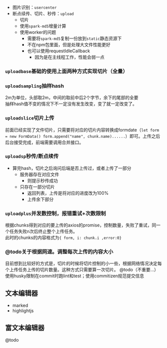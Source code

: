 - 图片识别：``usercenter``
- 断点续传、切片、秒传：``upload``
  - 切片
  - 使用``spark-md5``增量计算
  - 使用worker的问题
    - 需要将``spark-md5``复制一份放到``static``静态资源下
    - 不在npm包里面，但是处理大文件性能更好
    - 也可以使用requestIdleCallback
      - 因为是在主线程工作，性能会弱一点

### ``uploadbase``基础的使用上面两种方式实现切片（全量）
### ``uploadsampling``抽样hash
2m为单位，头部取2m，中间的取前中后2个字节，余下的尾部的全要  
抽样hash值不变的情况下不一定没有发生改变，变了就一定改变了。  
### ``uploadslice``切片上传
前面已经实现了文件切片，只需要将对应的切片内容转换成formdate（``let form = new FormData() form.append("name", chunk.name)......``）即可。上传之后后台接受完成，前端需要调用合并接口。
### ``uploadsp``秒传/断点续传
- 算完hash，切片之后询问后端是否上传过，或者上传了一部分
  - 服务器存在对应文件
    - 则提示秒传成功
  - 只存在一部分切片
    - 返回列表，上传是将对应的进度改为100%
    - 上传余下部分
### ``uploadplus``并发数控制，报错重试+次数限制
根据chunks得到对应的要上传的axios的promise，控制数量，失败了重试，同一个任务失败n次后终止整个上传任务。  
此时的chunks的内容格式为``{ form, i: chunk.i ,error:0}``
### @todo关于根据网速。调整每次上传的内容大小
目前想到比较好的方式是，切片的时候将切片控制的小一些，根据网络情况决定每个上传任务上传的切片数量。这种方式只需要算一次切片。
@todo（不重要...）
使用husky限制在commit时跑lint和test；使用commitizen规范提交信息

## 文本编辑器
- marked
- highlightjs

## 富文本编辑器
@todo